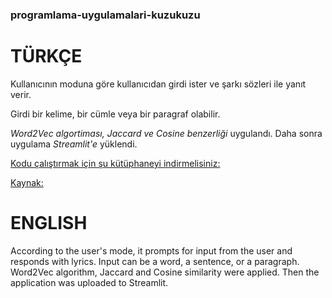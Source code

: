 ### programlama-uygulamalari-kuzukuzu
TÜRKÇE
======
Kullanıcının moduna göre kullanıcıdan girdi ister ve şarkı sözleri ile yanıt verir. 

Girdi bir kelime, bir cümle veya bir paragraf olabilir.

*Word2Vec algortiması, Jaccard ve Cosine benzerliği* uygulandı. 
Daha sonra uygulama *Streamlit'e* yüklendi.

[Kodu çalıştırmak için şu kütüphaneyi indirmelisiniz:](https://drive.google.com/drive/folders/1IBMTAGtZ4DakSCyAoA4j7Ch0Ft1aFoww?usp=drive_open "TRMODEL")

[Kaynak:](https://github.com/akoksal/Turkish-Word2Vec)


ENGLISH
======
According to the user's mode, it prompts for input from the user and responds with lyrics.
Input can be a word, a sentence, or a paragraph.
Word2Vec algorithm, Jaccard and Cosine similarity were applied.
Then the application was uploaded to Streamlit.
